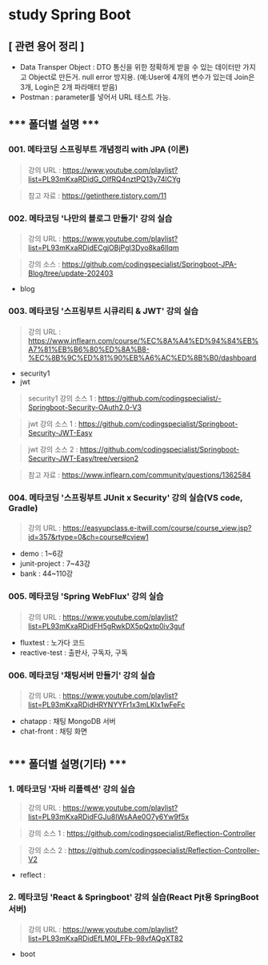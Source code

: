 # study Spring Boot
####
## [ 관련 용어 정리 ]
+ Data Transper Object : DTO
  통신을 위한 정확하게 받을 수 있는 데이터만 가지고 Object로 만든거.
  null error 방지용.
  (예:User에 4개의 변수가 있는데 Join은 3개, Login은 2개 파라매터 받음)
+ Postman : parameter를 넣어서 URL 테스트 가능.
##
## *** 폴더별 설명 ***
###
### 001. 메타코딩 스프링부트 개념정리 with JPA (이론)
####
> 강의 URL : https://www.youtube.com/playlist?list=PL93mKxaRDidG_OIfRQ4nztPQ13y74lCYg

> 참고 자료 : https://getinthere.tistory.com/11
###
### 002. 메타코딩 '나만의 블로그 만들기' 강의 실습
####
> 강의 URL : https://www.youtube.com/playlist?list=PL93mKxaRDidECgjOBjPgI3Dyo8ka6Ilqm

> 강의 소스 : https://github.com/codingspecialist/Springboot-JPA-Blog/tree/update-202403
+ blog
###
### 003. 메타코딩 '스프링부트 시큐리티 & JWT' 강의 실습 
####
> 강의 URL : https://www.inflearn.com/course/%EC%8A%A4%ED%94%84%EB%A7%81%EB%B6%80%ED%8A%B8-%EC%8B%9C%ED%81%90%EB%A6%AC%ED%8B%B0/dashboard
+ security1
+ jwt
> security1 강의 소스 1 : https://github.com/codingspecialist/-Springboot-Security-OAuth2.0-V3

> jwt 강의 소스 1 : https://github.com/codingspecialist/Springboot-Security-JWT-Easy

> jwt 강의 소스 2 : https://github.com/codingspecialist/Springboot-Security-JWT-Easy/tree/version2

> 참고 자료 : https://www.inflearn.com/community/questions/1362584
###
### 004. 메타코딩 '스프링부트 JUnit x Security' 강의 실습(VS code, Gradle) 
####
> 강의 URL :  https://easyupclass.e-itwill.com/course/course_view.jsp?id=357&rtype=0&ch=course#cview1
+ demo : 1~6강
+ junit-project : 7~43강
+ bank : 44~110강
###
### 005. 메타코딩 'Spring WebFlux' 강의 실습
####
> 강의 URL : https://www.youtube.com/playlist?list=PL93mKxaRDidFH5gRwkDX5pQxtp0iv3guf
+ fluxtest : 노가다 코드
+ reactive-test : 출판사, 구독자, 구독
###
### 006. 메타코딩 '채팅서버 만들기' 강의 실습
####
> 강의 URL : https://www.youtube.com/playlist?list=PL93mKxaRDidHRYNYYFr1x3mLKIx1wFeFc
+ chatapp : 채팅 MongoDB 서버
+ chat-front : 채팅 화면
#
## *** 폴더별 설명(기타) ***
###
### 1. 메타코딩 '자바 리플렉션' 강의 실습 
> 강의 URL : https://www.youtube.com/playlist?list=PL93mKxaRDidFGJu8IWsAAe0O7y6Yw9f5x

> 강의 소스 1 : https://github.com/codingspecialist/Reflection-Controller

> 강의 소스 2 : https://github.com/codingspecialist/Reflection-Controller-V2

+ reflect :
###
### 2. 메타코딩 'React & Springboot' 강의 실습(React Pjt용 SpringBoot서버)
####
> 강의 URL : https://www.youtube.com/playlist?list=PL93mKxaRDidEfLM0I_FFb-98vfAQgXT82
+ boot
#
#
#